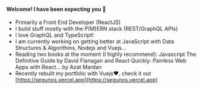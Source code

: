 #### Welcome! I have been expecting you 👋

- Primarily a Front End Developer (ReactJS)
- I build stuff mostly with the P(M)ERN stack (REST/GraphQL APIs)
- I love GraphQL and TypeScript!
- I am currently working on getting better at JavaScript with Data Structures & Algorithms, Nodejs and Vuejs...
- Reading two books at the moment (I highly recommend): Javascript The Definitive Guide by David Flanagan and React Quickly: Painless Web Apps with React... by Azat Mardan 
- Recently rebuilt my portfolio with Vuejs❤️, check it out [https://segunos.vercel.app](https://segunos.vercel.app)

<!--
**Segun98/Segun98** is a ✨ _special_ ✨ repository because its `README.md` (this file) appears on your GitHub profile.

Here are some ideas to get you started:

- 🔭 I’m currently working on ...
- 🌱 I’m currently learning ...
- 👯 I’m looking to collaborate on ...
- 🤔 I’m looking for help with ...
- 💬 Ask me about ...
- 📫 How to reach me: ...
- 😄 Pronouns: ...
- ⚡ Fun fact: ...
-->
